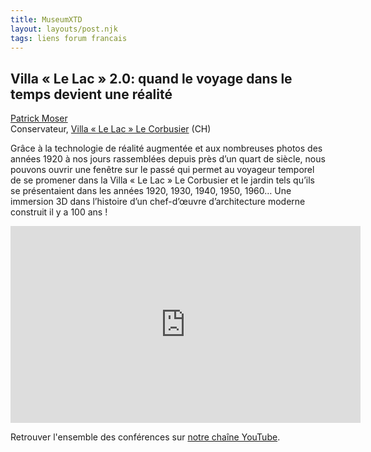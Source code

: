 ```yaml
---
title: MuseumXTD  
layout: layouts/post.njk
tags: liens forum francais
---
```

## Villa « Le Lac » 2.0: quand le voyage dans le temps devient une réalité

[Patrick Moser](https://www.linkedin.com/in/patrickmosertraductions/)  
Conservateur, [Villa « Le Lac » Le Corbusier](https://villalelac.ch/fr/expositions) (CH)

Grâce à la technologie de réalité augmentée et aux nombreuses photos des années 1920 à nos jours rassemblées depuis près d’un quart de siècle, nous pouvons ouvrir une fenêtre sur le passé qui permet au voyageur temporel de se promener dans la Villa « Le Lac » Le Corbusier et le jardin tels qu’ils se présentaient dans les années 1920, 1930, 1940, 1950, 1960… Une immersion 3D dans l’histoire d’un chef-d’œuvre d’architecture moderne construit il y a 100 ans !  

<iframe width="560" height="315" src="https://www.youtube.com/embed/k2aWvefrdYo" title="YouTube video player" frameborder="0" allow="accelerometer; autoplay; clipboard-write; encrypted-media; gyroscope; picture-in-picture" allowfullscreen></iframe>
  
Retrouver l'ensemble des conférences sur [notre chaîne YouTube](https://www.youtube.com/channel/UCTZJM5WsXDkH8QgMdACUNyw).  
